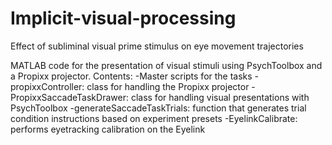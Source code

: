 # Implicit-visual-processing
Effect of subliminal visual prime stimulus on eye movement trajectories

MATLAB code for the presentation of visual stimuli using PsychToolbox and a Propixx projector.
Contents:
  -Master scripts for the tasks
  -propixxController:           class for handling the Propixx projector
  -PropixxSaccadeTaskDrawer:    class for handling visual presentations with PsychToolbox
  -generateSaccadeTaskTrials:   function that generates trial condition instructions based on experiment presets
  -EyelinkCalibrate:            performs eyetracking calibration on the Eyelink
